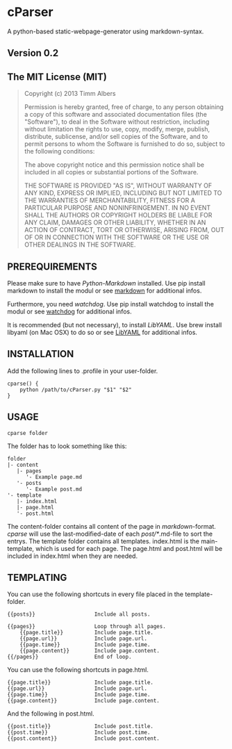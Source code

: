 cParser
=======

A python-based static-webpage-generator using markdown-syntax.

## Version 0.2


## The MIT License (MIT)

> Copyright (c) 2013 Timm Albers
> 
> Permission is hereby granted, free of charge, to any person obtaining a copy
> of this software and associated documentation files (the "Software"), to deal
> in the Software without restriction, including without limitation the rights
> to use, copy, modify, merge, publish, distribute, sublicense, and/or sell
> copies of the Software, and to permit persons to whom the Software is
> furnished to do so, subject to the following conditions:
> 
> The above copyright notice and this permission notice shall be included in
> all copies or substantial portions of the Software.
> 
> THE SOFTWARE IS PROVIDED "AS IS", WITHOUT WARRANTY OF ANY KIND, EXPRESS OR
> IMPLIED, INCLUDING BUT NOT LIMITED TO THE WARRANTIES OF MERCHANTABILITY,
> FITNESS FOR A PARTICULAR PURPOSE AND NONINFRINGEMENT. IN NO EVENT SHALL THE
> AUTHORS OR COPYRIGHT HOLDERS BE LIABLE FOR ANY CLAIM, DAMAGES OR OTHER
> LIABILITY, WHETHER IN AN ACTION OF CONTRACT, TORT OR OTHERWISE, ARISING FROM,
> OUT OF OR IN CONNECTION WITH THE SOFTWARE OR THE USE OR OTHER DEALINGS IN
> THE SOFTWARE.


## PREREQUIREMENTS

Please make sure to have *Python-Markdown* installed.
Use pip install markdown to install the modul or see 
[markdown](http://pythonhosted.org/Markdown) for additional infos.

Furthermore, you need *watchdog*.
Use pip install watchdog to install the modul or see
[watchdog](https://github.com/gorakhargosh/watchdog) for additional infos.

It is recommended (but not necessary), to install *LibYAML*.
Use brew install libyaml (on Mac OSX) to do so or see 
[LibYAML](http://pyyaml.org/wiki/LibYAML) for additional infos.


## INSTALLATION

Add the following lines to .profile in your user-folder.
```
cparse() {
	python /path/to/cParser.py "$1" "$2"
}
```


## USAGE

	cparse folder
The folder has to look something like this:

	folder
	|- content
	   |- pages
	      '- Example page.md
	   '- posts
	      '- Example post.md
	'- template
	   |- index.html
	   |- page.html
	   '- post.html

The content-folder contains all content of the page in *markdown*-format.
*cparse* will use the last-modified-date of each *post/\**.md-file to sort the entrys.
The template folder contains all templates. index.html is the main-template, which is used for each page.
The page.html and post.html will be included in index.html when they are needed.

 
## TEMPLATING

You can use the following shortcuts in every file placed in the template-folder.

	{{posts}}					Include all posts.

	{{pages}}					Loop through all pages.
		{{page.title}}			Include page.title.
		{{page.url}}			Include page.url.
		{{page.time}}			Include page.time.
		{{page.content}}		Include page.content.
	{{/pages}}					End of loop.

You can use the following shortcuts in page.html.

	{{page.title}}				Include page.title.
	{{page.url}}				Include page.url.
	{{page.time}}				Include page.time.
	{{page.content}}			Include page.content.

And the following in post.html.

	{{post.title}}				Include post.title.
	{{post.time}}				Include post.time.
	{{post.content}}			Include post.content.
